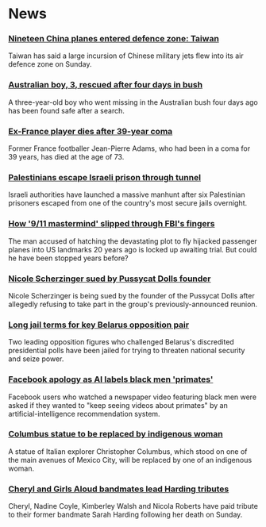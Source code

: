 # News
### [Nineteen China planes entered defence zone: Taiwan](https://www.bbc.com/news/world-asia-58459128)
Taiwan has said a large incursion of Chinese military jets flew into its air defence zone on Sunday.
### [Australian boy, 3, rescued after four days in bush](https://www.bbc.com/news/world-australia-58458983)
A three-year-old boy who went missing in the Australian bush four days ago has been found safe after a search.
### [Ex-France player dies after 39-year coma](https://www.bbc.com/sport/football/58463792)
Former France footballer Jean-Pierre Adams, who had been in a coma for 39 years, has died at the age of 73.
### [Palestinians escape Israeli prison through tunnel](https://www.bbc.com/news/world-middle-east-58460702)
Israeli authorities have launched a massive manhunt after six Palestinian prisoners escaped from one of the country's most secure jails overnight.  
### [How '9/11 mastermind' slipped through FBI's fingers](https://www.bbc.com/news/world-us-canada-58393231)
The man accused of hatching the devastating plot to fly hijacked passenger planes into US landmarks 20 years ago is locked up awaiting trial. But could he have been stopped years before?
### [Nicole Scherzinger sued by Pussycat Dolls founder](https://www.bbc.com/news/entertainment-arts-58460123)
Nicole Scherzinger is being sued by the founder of the Pussycat Dolls after allegedly refusing to take part in the group's previously-announced reunion.
### [Long jail terms for key Belarus opposition pair](https://www.bbc.com/news/world-europe-58395120)
Two leading opposition figures who challenged Belarus's discredited presidential polls have been jailed for trying to threaten national security and seize power.
### [Facebook apology as AI labels black men 'primates'](https://www.bbc.com/news/technology-58462511)
Facebook users who watched a newspaper video featuring black men were asked if they wanted to "keep seeing videos about primates" by an artificial-intelligence recommendation system. 
### [Columbus statue to be replaced by indigenous woman](https://www.bbc.com/news/world-latin-america-58462071)
A statue of Italian explorer Christopher Columbus, which stood on one of the main avenues of Mexico City, will be replaced by one of an indigenous woman.
### [Cheryl and Girls Aloud bandmates lead Harding tributes](https://www.bbc.com/news/entertainment-arts-58460117)
Cheryl, Nadine Coyle, Kimberley Walsh and Nicola Roberts have paid tribute to their former bandmate Sarah Harding following her death on Sunday.

